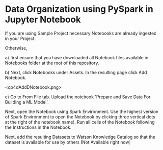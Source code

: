 # Data Organization using PySpark in Jupyter Notebook

If you are using Sample Project necessary Notebooks are already ingested in your Project.

Otherwise, 

a) first ensure that you have downloaded all Notebook files available in Notebooks folder at the root of this repository.

b) Next, click Notebooks under Assets. In the resulting page click Add Notebook. 

<cp4dAddDNotebook.png>

c) Go to From File tab. Upload the notebook 'Prepare and Save Data For Building a ML Model'.

Next, open the Notebook using Spark Environment. Use the highest version of Spark Environment to open the Notebook by clicking three vertical dots at the right of the notebook name). Run all cells of the Notebook following the Instructions in the Notebook.

Next, add the resulting Datasets to Watson Knowledge Catalog so that the dataset is available for use by others (Not Available right now)